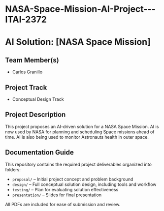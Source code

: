 # NASA-Space-Mission-AI-Project---ITAI-2372
# AI Solution: [NASA Space Mission]

## Team Member(s)
- Carlos Granillo

## Project Track
- Conceptual Design Track

## Project Description
This project proposes an AI-driven solution for a NASA Space Mission.
AI is now used by NASA for planning and scheduling Space missions ahead of time.
AI is also being used to monitor Astronauts health in outer space.
## Documentation Guide
This repository contains the required project deliverables organized into folders:
- `proposal/` – Initial project concept and problem background
- `design/` – Full conceptual solution design, including tools and workflow
- `testing/` – Plan for evaluating solution effectiveness
- `presentation/` – Slides for final presentation

All PDFs are included for ease of submission and review.
